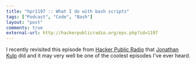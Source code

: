 ```yaml
---
title: "hpr1197 :: What I do with bash scripts"
tags: ["Podcast", "Code", "Bash"]
layout: "post"
comments: true
external-url: http://hackerpublicradio.org/eps.php?id=1197
---
```


I recently revisited this episode from [Hacker Public Radio](http://hackerpublicradio.org/) that [Jonathan Kulp](http://jonathankulp.org/) did and it may very well be one of the coolest episodes I've ever heard.
